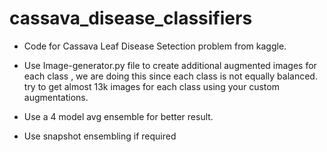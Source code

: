 # cassava_disease_classifiers

- Code for Cassava Leaf Disease Setection problem from kaggle.

- Use Image-generator.py file to create additional augmented images for each class , we are doing this since each class is not equally balanced. 
 try to get almost 13k images for each class using your custom augmentations.
 
 - Use a 4 model avg ensemble for better result.
 
 - Use snapshot ensembling if required
